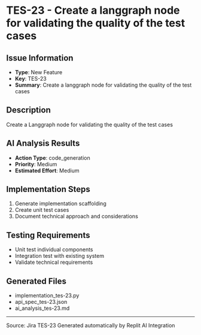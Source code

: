 # TES-23 - Create a langgraph node for validating the quality of the test cases

## Issue Information
- **Type**: New Feature
- **Key**: TES-23
- **Summary**: Create a langgraph node for validating the quality of the test cases

## Description
Create a Langgraph node for validating the quality of the test cases

## AI Analysis Results
- **Action Type**: code_generation
- **Priority**: Medium
- **Estimated Effort**: Medium

## Implementation Steps
1. Generate implementation scaffolding
2. Create unit test cases
3. Document technical approach and considerations

## Testing Requirements
- Unit test individual components
- Integration test with existing system
- Validate technical requirements

## Generated Files
- implementation_tes-23.py
- api_spec_tes-23.json
- ai_analysis_tes-23.md

---
Source: Jira TES-23
Generated automatically by Replit AI Integration
